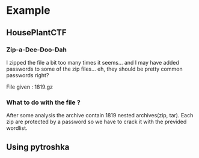 # Example

## HousePlantCTF

### Zip-a-Dee-Doo-Dah

I zipped the file a bit too many times it seems... and I may have added passwords to some of the zip files... eh, they should be pretty common passwords right?

File given : 1819.gz

### What to do with the file ?

After some analysis the archive contain 1819 nested archives(zip, tar). Each zip are protected by a password so we have to crack it with the previded wordlist.

## Using pytroshka
